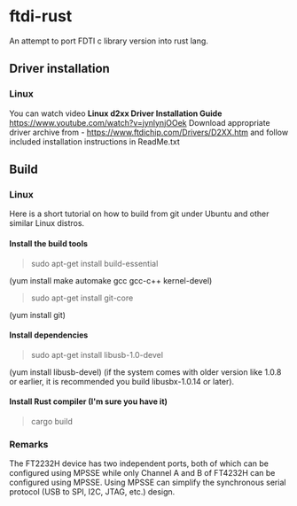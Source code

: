 # ftdi-rust

An attempt to port FDTI c library version into rust lang.

## Driver installation
### Linux
You can watch video **Linux d2xx Driver Installation Guide**
https://www.youtube.com/watch?v=jynlynjOOek
Download appropriate driver archive from - https://www.ftdichip.com/Drivers/D2XX.htm
and follow included installation instructions in ReadMe.txt

## Build
### Linux
Here is a short tutorial on how to build from git under Ubuntu and other similar Linux distros.

#### Install the build tools
> sudo apt-get install build-essential

(yum install make automake gcc gcc-c++ kernel-devel)
> sudo apt-get install git-core

(yum install git)

#### Install dependencies
> sudo apt-get install libusb-1.0-devel

(yum install libusb-devel)
(if the system comes with older version like 1.0.8 or earlier, it is recommended you build libusbx-1.0.14 or later).

#### Install Rust compiler (I'm sure you have it)

> cargo build


### Remarks
The FT2232H device has two independent ports, both of which can be configured using MPSSE while only Channel A and B of FT4232H can be configured using MPSSE. Using MPSSE can simplify the synchronous serial protocol (USB to SPI, I2C, JTAG, etc.) design.


